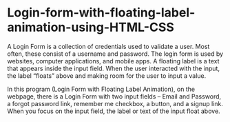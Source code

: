 # Login-form-with-floating-label-animation-using-HTML-CSS

A Login Form is a collection of credentials used to validate a user. Most often, these consist of a username and password. The login form is used by websites, computer applications, and mobile apps. A floating label is a text that appears inside the input field. When the user interacted with the input, the label “floats” above and making room for the user to input a value.

In this program (Login Form with Floating Label Animation), on the webpage, there is a Login Form with two input fields – Email and Password, a forgot password link, remember me checkbox, a button, and a signup link. When you focus on the input field, the label or text of the input float above. 
